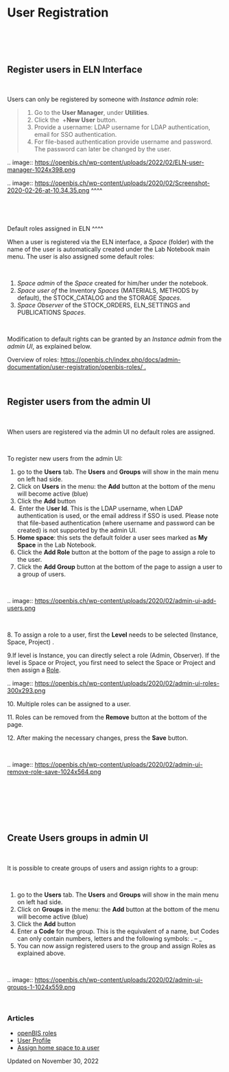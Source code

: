 User Registration
=================



 
=

Register users in ELN Interface
----

 

Users can only be registered by someone
with *Instance admin* role:

> 1.  Go to the **User Manager**, under
>     **Utilities**.
> 2.  Click the  +**New** **User**
>     button. 
> 3.  Provide a username: LDAP username
>     for LDAP authentication, email for SSO authentication.
> 4.   For file-based authentication
>     provide username and password. The password can later be changed
>     by the user.

.. image:: https://openbis.ch/wp-content/uploads/2022/02/ELN-user-manager-1024x398.png

.. image:: https://openbis.ch/wp-content/uploads/2020/02/Screenshot-2020-02-26-at-10.34.35.png
^^^^

 
-

Default roles assigned in ELN
^^^^

  
When a user is registered via the ELN
interface, a *Space* (folder) with the name of the user is automatically
created under the Lab Notebook main menu. The user is also assigned some
default roles:

 

1.  *Space admin* of the *Space* created
    for him/her under the notebook.
2.  *Space user of* the Inventory *Spaces*
    (MATERIALS, METHODS by default), the STOCK\_CATALOG and the STORAGE
    *Spaces*.
3.  *Space Observer* of the STOCK\_ORDERS, ELN\_SETTINGS and
    PUBLICATIONS S*paces*. 

 

Modification to default rights can be
granted by an *Instance admin* from the *admin UI*, as explained
below.

Overview of roles:
[https://openbis.ch/index.php/docs/admin-documentation/user-registration/openbis-roles/
.](https://openbis.ch/index.php/docs/admin-documentation/user-registration/openbis-roles/)

 

Register users from the admin UI
----

 

When users are registered via the admin UI no default roles are
assigned.

 

To register new users from the admin UI:

1.  go to the **Users** tab. The **Users** and **Groups** will show in
    the main menu on left had side.
2.  Click on **Users** in the menu: the **Add** button at the bottom of
    the menu will become active (blue)
3.  Click the **Add** button
4.   Enter the U**ser Id**. This is the LDAP username, when LDAP
    authentication is used, or the email address if SSO is used. Please
    note that file-based authentication (where username and password can
    be created) is not supported by the admin UI.
5.  **Home space**: this sets the default folder a user sees marked as
    **My Space** in the Lab Notebook.
6.  Click the **Add Role** button at the bottom of the page to assign a
    role to the user.
7.  Click the **Add Group** button at the bottom of the page to assign a
    user to a group of users.

 

.. image:: https://openbis.ch/wp-content/uploads/2020/02/admin-ui-add-users.png

 

8\. To assign a role to a user, first the **Level** needs to be selected
(Instance, Space, Project) .

9.If level is Instance, you can directly select a role (Admin,
Observer). If the level is Space or Project, you first need to select
the Space or Project and then assign a
[Role](https://openbis.ch/index.php/docs/admin-documentation/user-registration/openbis-roles/).

.. image:: https://openbis.ch/wp-content/uploads/2020/02/admin-ui-roles-300x293.png

10\. Multiple roles can be assigned to a user. 

11\. Roles can be removed from the **Remove** button at the bottom of
the page. 

12\. After making the necessary changes, press the **Save** button.

 

.. image:: https://openbis.ch/wp-content/uploads/2020/02/admin-ui-remove-role-save-1024x564.png

 

 
=

Create Users groups in admin UI
----

 

It is possible to create groups of users and assign rights to a group:

 

1.  go to the **Users** tab. The **Users** and **Groups** will show in
    the main menu on left had side.
2.  Click on **Groups** in the menu: the **Add** button at the bottom of
    the menu will become active (blue)
3.  Click the **Add** button
4.  Enter a **Code** for the group. This is the equivalent of a name,
    but Codes can only contain numbers, letters and the following
    symbols: . – \_
5.  You can now assign registered users to the group and assign Roles as
    explained above.

 

.. image:: https://openbis.ch/wp-content/uploads/2020/02/admin-ui-groups-1-1024x559.png

 

### Articles

-   [openBIS
    roles](https://openbis.ch/index.php/docs/admin-documentation/user-registration/openbis-roles/)
-   [User
    Profile](https://openbis.ch/index.php/docs/admin-documentation/user-registration/user-profile/)
-   [Assign home space to a
    user](https://openbis.ch/index.php/docs/admin-documentation/user-registration/assign-home-space-to-a-user/)

Updated on November 30, 2022
